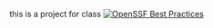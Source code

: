 this is a project for class
[![OpenSSF Best Practices](https://www.bestpractices.dev/projects/8492/badge)](https://www.bestpractices.dev/projects/8492)
